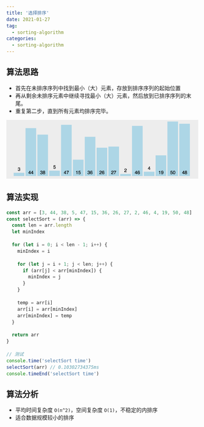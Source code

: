 ```yaml
---
title: '选择排序'
date: 2021-01-27
tag:
  - sorting-algorithm
categories:
  - sorting-algorithm
---
```


## 算法思路

- 首先在未排序序列中找到最小（大）元素，存放到排序序列的起始位置
- 再从剩余未排序元素中继续寻找最小（大）元素，然后放到已排序序列的末尾。
- 重复第二步，直到所有元素均排序完毕。

![选择排序](./images/selection_sort.gif)

## 算法实现

```js
const arr = [3, 44, 38, 5, 47, 15, 36, 26, 27, 2, 46, 4, 19, 50, 48]
const selectSort = (arr) => {
  const len = arr.length
  let minIndex

  for (let i = 0; i < len - 1; i++) {
    minIndex = i

    for (let j = i + 1; j < len; j++) {
      if (arr[j] < arr[minIndex]) {
        minIndex = j
      }
    }

    temp = arr[i]
    arr[i] = arr[minIndex]
    arr[minIndex] = temp
  }

  return arr
}

// 测试
console.time('selectSort time')
selectSort(arr) // 0.10302734375ms
console.timeEnd('selectSort time')
```

## 算法分析

- 平均时间复杂度 `O(n^2)`，空间复杂度 `O(1)`，不稳定的内排序
- 适合数据规模较小的排序
